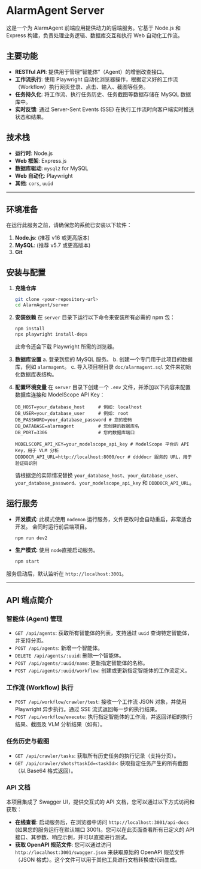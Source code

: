# AlarmAgent Server

这是一个为 AlarmAgent 前端应用提供动力的后端服务。它基于 Node.js 和 Express 构建，负责处理业务逻辑、数据库交互和执行 Web 自动化工作流。

## 主要功能

-   **RESTful API**: 提供用于管理“智能体”（Agent）的增删改查接口。
-   **工作流执行**: 使用 Playwright 自动化浏览器操作，根据定义好的工作流（Workflow）执行网页登录、点击、输入、截图等任务。
-   **任务持久化**: 将工作流、执行任务历史、任务截图等数据存储在 MySQL 数据库中。
-   **实时反馈**: 通过 Server-Sent Events (SSE) 在执行工作流时向客户端实时推送状态和结果。

## 技术栈

-   **运行时**: Node.js
-   **Web 框架**: Express.js
-   **数据库驱动**: `mysql2` for MySQL
-   **Web 自动化**: Playwright
-   **其他**: `cors`, `uuid`

---

## 环境准备

在运行此服务之前，请确保您的系统已安装以下软件：

1.  **Node.js**: (推荐 v16 或更高版本)
2.  **MySQL**: (推荐 v5.7 或更高版本)
3.  **Git**

## 安装与配置

1.  **克隆仓库**
    ```bash
    git clone <your-repository-url>
    cd AlarmAgent/server
    ```

2.  **安装依赖**
    在 `server` 目录下运行以下命令来安装所有必需的 npm 包：
    ```bash
    npm install
    npx playwright install-deps
    ```
    此命令还会下载 Playwright 所需的浏览器。

3.  **数据库设置**
    a. 登录到您的 MySQL 服务。
    b. 创建一个专门用于此项目的数据库，例如 `alarmagent`。
    c. 导入项目根目录 `doc/alarmagent.sql` 文件来初始化数据库表结构。

4.  **配置环境变量**
    在 `server` 目录下创建一个 `.env` 文件，并添加以下内容来配置数据库连接和 ModelScope API Key：
    ```
    DB_HOST=your_database_host     # 例如: localhost
    DB_USER=your_database_user     # 例如: root
    DB_PASSWORD=your_database_password # 您的密码
    DB_DATABASE=alarmagent         # 您创建的数据库名
    DB_PORT=3306                   # 您的数据库端口

    MODELSCOPE_API_KEY=your_modelscope_api_key # ModelScope 平台的 API Key，用于 VLM 分析
    DDDDOCR_API_URL=http://localhost:8000/ocr # ddddocr 服务的 URL，用于验证码识别
    ```
    请根据您的实际情况替换 `your_database_host`、`your_database_user`、`your_database_password`、`your_modelscope_api_key` 和 `DDDDOCR_API_URL`。

## 运行服务

-   **开发模式**:
    此模式使用 `nodemon` 运行服务，文件更改时会自动重启，非常适合开发。
    会同时运行前后端项目。
    ```bash
    npm run dev2
    ```

-   **生产模式**:
    使用 `node`直接启动服务。
    ```bash
    npm start
    ```

服务启动后，默认监听在 `http://localhost:3001`。

---

## API 端点简介

### 智能体 (Agent) 管理

-   `GET /api/agents`: 获取所有智能体的列表，支持通过 `uuid` 查询特定智能体，并支持分页。
-   `POST /api/agents`: 新增一个智能体。
-   `DELETE /api/agents/:uuid`: 删除一个智能体。
-   `POST /api/agents/:uuid/name`: 更新指定智能体的名称。
-   `POST /api/agents/:uuid/workflow`: 创建或更新指定智能体的工作流定义。

### 工作流 (Workflow) 执行

-   `POST /api/workflow/crawler/test`: 接收一个工作流 JSON 对象，并使用 Playwright 异步执行。通过 SSE 流式返回每一步的执行结果。
-   `POST /api/workflow/execute`: 执行指定智能体的工作流，并返回详细的执行结果、截图及 VLM 分析结果（如有）。

### 任务历史与截图

-   `GET /api/crawler/tasks`: 获取所有历史任务的执行记录（支持分页）。
-   `GET /api/crawler/shots?taskId=<taskId>`: 获取指定任务产生的所有截图（以 Base64 格式返回）。

### API 文档

本项目集成了 Swagger UI，提供交互式的 API 文档，您可以通过以下方式访问和获取：

-   **在线查看**: 启动服务后，在浏览器中访问 `http://localhost:3001/api-docs` (如果您的服务运行在默认端口 3001)。您可以在此页面查看所有已定义的 API 接口、其参数、响应示例，并可以直接进行测试。
-   **获取 OpenAPI 规范文件**: 您可以通过访问 `http://localhost:3001/swagger.json` 来获取原始的 OpenAPI 规范文件（JSON 格式）。这个文件可以用于其他工具进行文档转换或代码生成。
